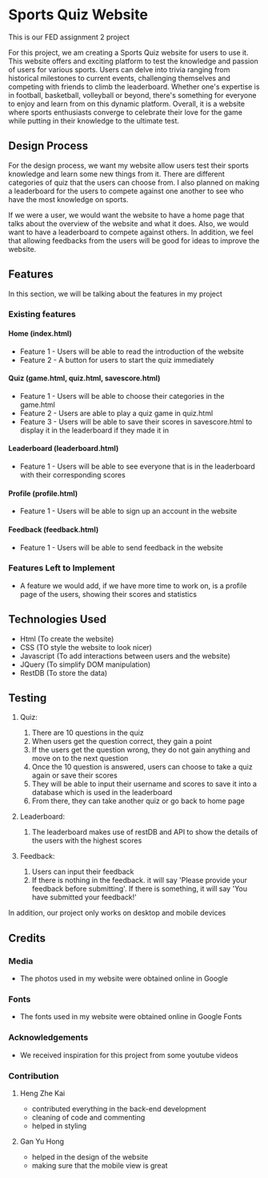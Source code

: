 # Sports Quiz Website

This is our FED assignment 2 project 

For this project, we am creating a Sports Quiz website for users to use it. This website offers and exciting platform to test the knowledge and passion of users for various sports. Users can delve into trivia ranging from historical milestones to current events, challenging themselves and competing with friends to climb the leaderboard. Whether one's expertise is in football, basketball, volleyball or beyond, there's something for everyone to enjoy and learn from on this dynamic platform. Overall, it is a website where sports enthusiasts converge to celebrate their love for the game while putting in their knowledge to the ultimate test. 

## Design Process

For the design process, we want my website allow users test their sports knowledge and learn some new things from it. There are different categories of quiz that the users can choose from. I also planned on making a leaderboard for the users to compete against one another to see who have the most knowledge on sports.

If we were a user, we would want the website to have a home page that talks about the overview of the website and what it does. Also, we would want to have a leaderboard to compete against others. In addition, we feel that allowing feedbacks from the users will be good for ideas to improve the website.

## Features 

In this section, we will be talking about the features in my project

### Existing features

#### Home (index.html)

- Feature 1 - Users will be able to read the introduction of the website
- Feature 2 - A button for users to start the quiz immediately

#### Quiz (game.html, quiz.html, savescore.html)

- Feature 1 - Users will be able to choose their categories in the game.html
- Feature 2 - Users are able to play a quiz game in quiz.html
- Feature 3 - Users will be able to save their scores in savescore.html to display it in the leaderboard if they made it in

#### Leaderboard (leaderboard.html)

- Feature 1 - Users will be able to see everyone that is in the leaderboard with their corresponding scores

#### Profile (profile.html)

- Feature 1 - Users will be able to sign up an account in the website 

#### Feedback (feedback.html)

- Feature 1 - Users will be able to send feedback in the website

### Features Left to Implement

- A feature we would add, if we have more time to work on, is a profile page of the users, showing their scores and statistics

## Technologies Used

- Html (To create the website)
- CSS (TO style the website to look nicer)
- Javascript (To add interactions between users and the website)
- JQuery (To simplify DOM manipulation)
- RestDB (To store the data)

## Testing 

1. Quiz:
    1. There are 10 questions in the quiz
    2. When users get the question correct, they gain a point 
    3. If the users get the question wrong, they do not gain anything and move on to the next question
    4. Once the 10 question is answered, users can choose to take a quiz again or save their scores
    5. They will be able to input their username and scores to save it into a database which is used in the leaderboard
    6. From there, they can take another quiz or go back to home page

2. Leaderboard:
    1. The leaderboard makes use of restDB and API to show the details of the users with the highest scores

3. Feedback:
    1. Users can input their feedback
    2. If there is nothing in the feedback. it will say 'Please provide your feedback before submitting'. If there is something, it will say 'You have submitted your feedback!'

In addition, our project only works on desktop and mobile devices

## Credits

### Media
- The photos used in my website were obtained online in Google

### Fonts
- The fonts used in my website were obtained online in Google Fonts

### Acknowledgements

- We received inspiration for this project from some youtube videos

### Contribution

1. Heng Zhe Kai
    - contributed everything in the back-end development 
    - cleaning of code and commenting 
    - helped in styling

2. Gan Yu Hong
    - helped in the design of the website
    - making sure that the mobile view is great